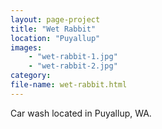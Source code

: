 ```yaml
---
layout: page-project
title: "Wet Rabbit"
location: "Puyallup"
images: 
    - "wet-rabbit-1.jpg"
    - "wet-rabbit-2.jpg"
category:
file-name: wet-rabbit.html
---
```


Car wash located in Puyallup, WA.
